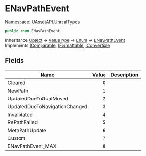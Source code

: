# ENavPathEvent

Namespace: UAssetAPI.UnrealTypes

```csharp
public enum ENavPathEvent
```

Inheritance [Object](https://docs.microsoft.com/en-us/dotnet/api/system.object) → [ValueType](https://docs.microsoft.com/en-us/dotnet/api/system.valuetype) → [Enum](https://docs.microsoft.com/en-us/dotnet/api/system.enum) → [ENavPathEvent](./uassetapi.unrealtypes.enavpathevent.md)<br>
Implements [IComparable](https://docs.microsoft.com/en-us/dotnet/api/system.icomparable), [IFormattable](https://docs.microsoft.com/en-us/dotnet/api/system.iformattable), [IConvertible](https://docs.microsoft.com/en-us/dotnet/api/system.iconvertible)

## Fields

| Name | Value | Description |
| --- | --: | --- |
| Cleared | 0 |  |
| NewPath | 1 |  |
| UpdatedDueToGoalMoved | 2 |  |
| UpdatedDueToNavigationChanged | 3 |  |
| Invalidated | 4 |  |
| RePathFailed | 5 |  |
| MetaPathUpdate | 6 |  |
| Custom | 7 |  |
| ENavPathEvent_MAX | 8 |  |
